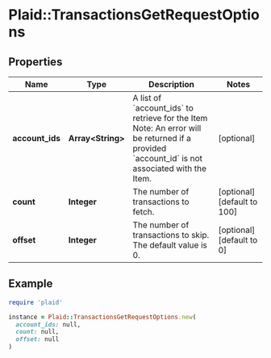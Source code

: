 # Plaid::TransactionsGetRequestOptions

## Properties

| Name | Type | Description | Notes |
| ---- | ---- | ----------- | ----- |
| **account_ids** | **Array&lt;String&gt;** | A list of &#x60;account_ids&#x60; to retrieve for the Item  Note: An error will be returned if a provided &#x60;account_id&#x60; is not associated with the Item. | [optional] |
| **count** | **Integer** | The number of transactions to fetch. | [optional][default to 100] |
| **offset** | **Integer** | The number of transactions to skip. The default value is 0. | [optional][default to 0] |

## Example

```ruby
require 'plaid'

instance = Plaid::TransactionsGetRequestOptions.new(
  account_ids: null,
  count: null,
  offset: null
)
```

